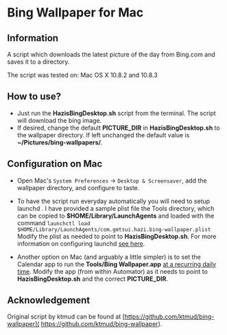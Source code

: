 Bing Wallpaper for Mac 
=================================

Information
-----------
A script which downloads the latest picture of the day from Bing.com and saves
it to a directory.

The script was tested on:
    Mac OS X 10.8.2 and 10.8.3

How to use?
-----------
* Just run the **HazisBingDesktop.sh** script from the terminal. The script will
download the bing image.
* If desired, change the default **PICTURE_DIR** in **HazisBingDesktop.sh** to the
wallpaper directory. If left unchanged the default value is
**~/Pictures/bing-wallpapers/**.

Configuration on Mac
--------------------
* Open Mac's `System Preferences` -> `Desktop & Screensaver`, add the wallpaper
directory, and configure to taste.

* To have the script run everyday automatically you will need to setup launchd
. I have provided a sample plist file the Tools directory, which can be copied 
to **$HOME/Library/LaunchAgents** and loaded with the command
  `launchctl load $HOME/Library/LaunchAgents/com.gmtsui.hazi.bing-wallpaper.plist`
Modify the plist as needed to point to **HazisBingDesktop.sh**. For more
information on configuring launchd [see here](
http://blog.ideasftw.com/2013/02/run-script-from-launchd-instead-of-cron.html).

* Another option on Mac (and arguably a little simpler) is to set the Calendar
app to run the **Tools/Bing Wallpaper.app** [at a recurring daily time](
http://blog.ideasftw.com/2013/03/use-mac-calendar-and-automator-to-run.html).
Modify the app (from within Automator) as it needs to point to
**HazisBingDesktop.sh** and the correct **PICTURE_DIR**.


Acknowledgement
---------------
Original script by ktmud can be found at
[https://github.com/ktmud/bing-wallpaper](
https://github.com/ktmud/bing-wallpaper).

